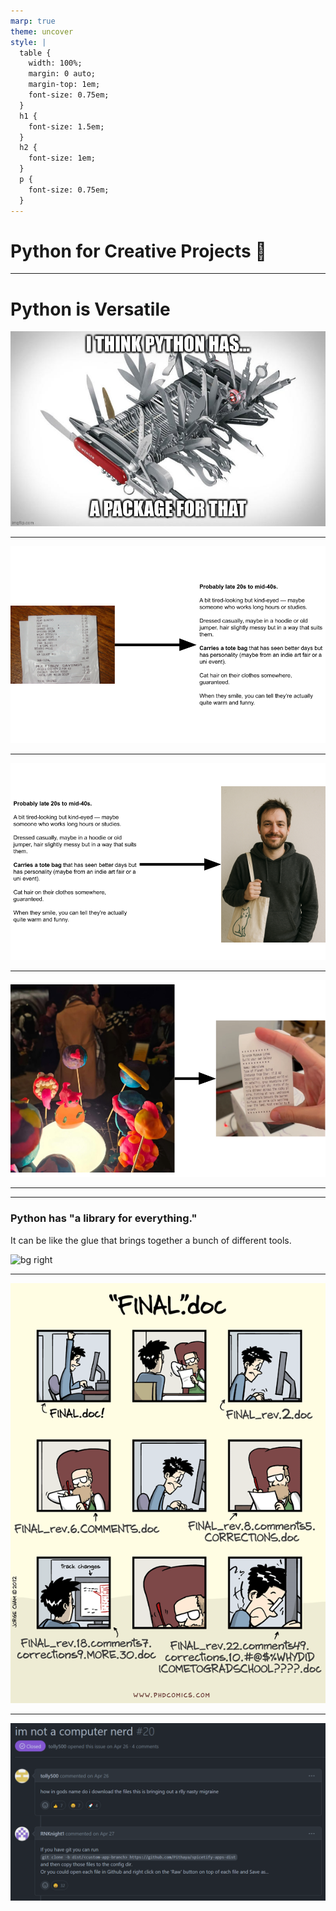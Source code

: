 ```yaml
---
marp: true
theme: uncover
style: |
  table {
    width: 100%;
    margin: 0 auto;
    margin-top: 1em;
    font-size: 0.75em;
  }
  h1 {
    font-size: 1.5em;
  }
  h2 {
    font-size: 1em;
  }
  p {
    font-size: 0.75em;
  }
---
```

# Python for Creative Projects 🐍

---
# Python is Versatile

![](images/libraries-galore.png)

---
![height:470pt](images/cat-dude-1.png)

---
![height:470pt](images/cat-dude-2.png)

---
![height:470pt](images/planet-printer.png)

---

---

### Python has "a library for everything."

It can be like the glue that brings together a bunch of different tools.


![bg right](images/pick-n-mix.avif)


---

![height:450pt](images/final.gif)

---

![height:450pt](images/computer-nerd.png)
